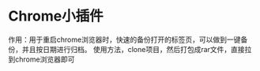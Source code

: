 # Chrome小插件
作用：用于重启chrome浏览器时，快速的备份打开的标签页，可以做到一键备份，并且按日期进行归档。
使用方法，clone项目，然后打包成rar文件，直接拉到chrome浏览器即可
